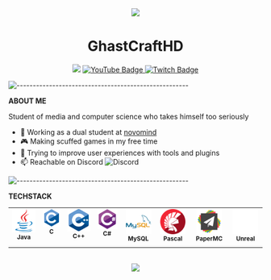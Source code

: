 <div id="header" align="center">
  <img src="https://github.com/GhastCraftHD/GhastCraftHD/blob/main/ghast.gif?raw=true" width="115"/>
  <h1>GhastCraftHD</h1>
  <div id="badges">
    <img src="https://img.shields.io/badge/Discord-ghastcrafthd-5865F2?&logo=discord&logoColor=white"/>
  <a href="https://www.youtube.com/@GhastCraftHD"/>
    <img src="https://img.shields.io/badge/YouTube-FF0000?logo=youtube&logoColor=white" alt="YouTube Badge"/>
  </a>
  <a href="https://www.twitch.tv/ghastcrafthd">
    <img src="https://img.shields.io/badge/Twitch-9146FF?logo=twitch&logoColor=white" alt="Twitch Badge"/>
  </a>
</div>
  <!--<img src="https://komarev.com/ghpvc/?username=GhastCraftHD&style=flat-square&color=red" alt=""/>-->
</div>

![-----------------------------------------------------](https://raw.githubusercontent.com/andreasbm/readme/master/assets/lines/fire.png)

**ABOUT ME**

Student of media and computer science who takes himself too seriously
- 🏢 Working as a dual student at [novomind](https://www.novomind.com/en/)
- 🎮 Making scuffed games in my free time
- 🤯 Trying to improve user experiences with tools and plugins
- 📫 Reachable on Discord ![Discord](https://img.shields.io/badge/Discord-ghastcrafthd-5865F2?&logo=discord&logoColor=white)

![-----------------------------------------------------](https://raw.githubusercontent.com/andreasbm/readme/master/assets/lines/fire.png)

**TECHSTACK**
<!--div id="techstack" align="center">
  <img src="https://github.com/devicons/devicon/blob/master/icons/java/java-original.svg" title="Java" alt="Java" width="50" height="50"/>&nbsp;
  <img src="https://github.com/devicons/devicon/blob/master/icons/c/c-original.svg" title="C" alt="C" width="50" height="50"/>&nbsp;
  <img src="https://github.com/devicons/devicon/blob/master/icons/cplusplus/cplusplus-original.svg" title="C++" alt="C++" width="50" height="50"/>&nbsp;
  <img src="https://github.com/devicons/devicon/blob/master/icons/csharp/csharp-original.svg" title="Microsoft Java" alt="C#" width="50" height="50"/>&nbsp;
  <img src="https://github.com/devicons/devicon/blob/master/icons/mysql/mysql-original-wordmark.svg" title="MySQL" alt="MySQL" width="50" height="50"/>&nbsp;
  <img src="https://github.com/GhastCraftHD/GhastCraftHD/blob/main/pascal.png" title="Embarcadero Delphi (Object Pascal)" alt="Delphi" width="50" height="50"/>&nbsp;
  <img src="https://github.com/GhastCraftHD/GhastCraftHD/blob/main/unreal-white.svg" title="Unreal Engine" alt="Unreal" width="50" height="50"/>&nbsp;
  <img src="https://github.com/GhastCraftHD/GhastCraftHD/blob/main/papermc.png" title="PaperMC" alt="PaperMC" width="50" height="50"/>&nbsp;
  <img src="https://github.com/GhastCraftHD/GhastCraftHD/blob/main/jetbrains.svg" title="Everything JetBrains" alt="JenBrains" width="50" height="50"/>&nbsp;
</div-->
<table align="center" width="450px">
  <tbody>
    <tr valign="top">
      <td width="80px" align="center">
          <img
            alt="Java"
            title="Java"
            width="50px"
            src="https://github.com/devicons/devicon/blob/master/icons/java/java-original.svg"
          />
        <span><sup><b>Java</b></sup></span>
        </td>
      <td width="80px" align="center">
          <img
            alt="C"
            title="C"
            width="50px"
            src="https://github.com/devicons/devicon/blob/master/icons/c/c-original.svg"
          />
        <span><sup><b>C</b></sup></span>
        </td>
      <td width="80px" align="center">
          <img
            alt="C++"
            title="C++"
            width="50px"
            src="https://github.com/devicons/devicon/blob/master/icons/cplusplus/cplusplus-original.svg"
          />
        <span><sup><b>C++</b></sup></span>
        </td>
      <td width="80px" align="center">
          <img
            alt="C#"
            title="C#"
            width="50px"
            src="https://github.com/devicons/devicon/blob/master/icons/csharp/csharp-original.svg"
          />
        <span><sup><b>C#</b></sup></span>
        </td>
      <td width="80px" align="center">
          <img
            alt="MySQL"
            title="MySQL"
            width="50px"
            src="https://github.com/devicons/devicon/blob/master/icons/mysql/mysql-original-wordmark.svg"
          />
        <span><sup><b>MySQL</b></sup></span>
        </td>
      <td width="80px" align="center">
          <img
            alt="Delphi"
            title="Delphi"
            width="50px"
            src="https://github.com/GhastCraftHD/GhastCraftHD/blob/main/pascal.png"
          />
        <span><sup><b>Pascal</b></sup></span>
        </td>
      <td width="80px" align="center">
          <img
            alt="PaperMC"
            title="PaperMC"
            width="50px"
            src="https://github.com/GhastCraftHD/GhastCraftHD/blob/main/papermc.png"
          />
        <span><sup><b>PaperMC</b></sup></span>
        </td>
      <td width="80px" align="center">
          <img
            alt="Unreal Engine"
            title="Unreal Engine"
            width="50px"
            src="https://github.com/GhastCraftHD/GhastCraftHD/blob/main/unreal-white.svg"
          />
        <span><sup><b>Unreal</b></sup></span>
        </td>
  </tbody>
</table>
<br>
<div id="stats" align="center">
  <img src="https://github-readme-stats.vercel.app/api/top-langs/?username=GhastCraftHD&layout=compact&theme=github_dark&langs_count=6">
</div>
